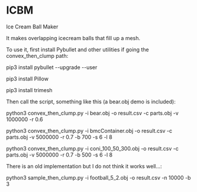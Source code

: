 # ICBM
Ice Cream Ball Maker

It makes overlapping icecream balls that fill up a mesh.

To use it, first install Pybullet and other utilities if going the convex_then_clump path:

pip3 install pybullet --upgrade --user

pip3 install Pillow

pip3 install trimesh

Then call the script, something like this (a bear.obj demo is included):

python3 convex_then_clump.py -i bear.obj -o result.csv -c parts.obj -v 1000000 -r 0.6

python3 convex_then_clump.py -i bmcContainer.obj -o result.csv -c parts.obj -v 5000000 -r 0.7 -b 700 -s 6 -l 8

python3 convex_then_clump.py -i coni_100_50_300.obj -o result.csv -c parts.obj -v 5000000 -r 0.7 -b 500 -s 6 -l 8

There is an old implementation but I do not think it works well...:

python3 sample_then_clump.py -i football_5_2.obj -o result.csv -n 10000 -b 3

